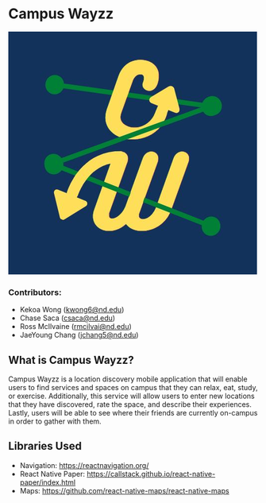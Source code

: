 # Campus Wayzz
![Campus Wayzz Logo](/CW_logo.JPG)

### Contributors:

* Kekoa Wong (kwong6@nd.edu)
* Chase Saca (csaca@nd.edu)
* Ross McIlvaine (rmcilvai@nd.edu)
* JaeYoung Chang (jchang5@nd.edu)

## What is Campus Wayzz?

Campus Wayzz is a location discovery mobile application that will enable users to find services and spaces on campus that they can relax, eat, study, or exercise. Additionally, this service will allow users to enter new locations that they have discovered, rate the space, and describe their experiences. Lastly, users will be able to see where their friends are currently on-campus in order to gather with them. 

## Libraries Used

* Navigation: https://reactnavigation.org/
* React Native Paper: https://callstack.github.io/react-native-paper/index.html
* Maps: https://github.com/react-native-maps/react-native-maps
